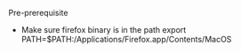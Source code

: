 Pre-prerequisite
* Make sure firefox binary is in the path export PATH=$PATH:/Applications/Firefox.app/Contents/MacOS
